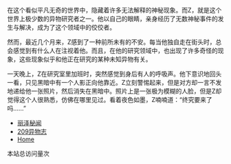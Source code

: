 
在这个看似平凡无奇的世界中，隐藏着许多无法解释的神秘现象。而Z，就是这个世界上极少数的异物研究者之一。他以自己的眼睛，亲身经历了无数神秘事件的发生与解决，成为了这个领域中的佼佼者。

然而，最近几个月来，Z感到了一种前所未有的不安。每当他独自走在街头时，总会感觉到有什么人在注视着他。而且，在他的研究领域中，也出现了许多奇怪的现象，这些现象似乎和他正在研究的某种未知异物有关。

一天晚上，Z在研究室里加班时，突然感觉到身后有人的呼吸声。他下意识地回头一看，只见黑暗中有一个人影正向他靠近。Z立刻警惕起来，但是对方却一言不发地递给他一张照片，然后消失在黑暗中。照片上是一张极为模糊的人脸，但是Z却觉得这个人很熟悉，仿佛在哪里见过。看着夜色如墨，Z喃喃道：“终究要来了吗......”

- [丽泽秘闻](./Friend/lize.md)
- [209异物志](./Friend/pet.md)
- [Home](./head.md)

<script async src="//busuanzi.ibruce.info/busuanzi/2.3/busuanzi.pure.mini.js"></script>
<span id="busuanzi_container_site_pv">本站总访问量<span id="busuanzi_value_site_pv"></span>次</span>

